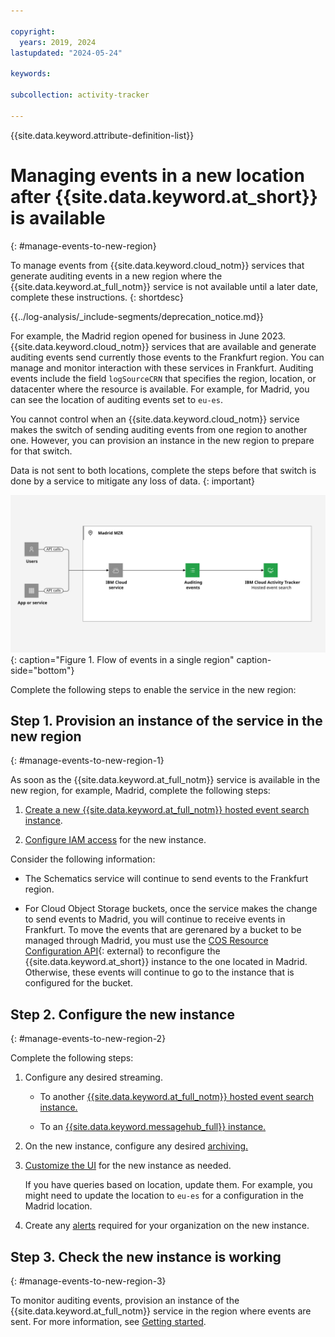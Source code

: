 ```yaml
---

copyright:
  years: 2019, 2024
lastupdated: "2024-05-24"

keywords:

subcollection: activity-tracker

---
```


{{site.data.keyword.attribute-definition-list}}


# Managing events in a new location after {{site.data.keyword.at_short}} is available
{: #manage-events-to-new-region}

To manage events from {{site.data.keyword.cloud_notm}} services that generate auditing events in a new region where the {{site.data.keyword.at_full_notm}} service is not available until a later date, complete these instructions.
{: shortdesc}


{{../log-analysis/_include-segments/deprecation_notice.md}}

For example, the Madrid region opened for business in June 2023. {{site.data.keyword.cloud_notm}} services that are available and generate auditing events send currently those events to the Frankfurt region. You can manage and monitor interaction with these services in Frankfurt. Auditing events include the field `logSourceCRN` that specifies the region, location, or datacenter where the resource is available. For example, for Madrid, you can see the location of auditing events set to `eu-es`.


You cannot control when an {{site.data.keyword.cloud_notm}} service makes the switch of sending auditing events from one region to another one. However, you can provision an instance in the new region to prepare for that switch.

Data is not sent to both locations, complete the steps before that switch is done by a service to mitigate any loss of data.
{: important}

![Flow of events in a single region](images/Activity-Tracker-Search-07-Madrid-MZR.svg "The {{site.data.keyword.at_full_notm}} service"){: caption="Figure 1. Flow of events in a single region" caption-side="bottom"}

Complete the following steps to enable the service in the new region:

## Step 1. Provision an instance of the service in the new region
{: #manage-events-to-new-region-1}

As soon as the {{site.data.keyword.at_full_notm}} service is available in the new region, for example, Madrid, complete the following steps:

1. [Create a new {{site.data.keyword.at_full_notm}} hosted event search instance](docs/activity-tracker?topic=activity-tracker-provision).

2. [Configure IAM access](/docs/activity-tracker?topic=activity-tracker-iam) for the new instance.


Consider the following information:

- The Schematics service will continue to send events to the Frankfurt region.

- For Cloud Object Storage buckets, once the service makes the change to send events to Madrid, you will continue to receive events in Frankfurt. To move the events that are gerenared by a bucket to be managed through Madrid, you must use the [COS Resource Configuration API](https://cloud.ibm.com/apidocs/cos/cos-configuration){: external} to reconfigure the {{site.data.keyword.at_short}} instance to the one located in Madrid. Otherwise, these events will continue to go to the instance that is configured for the bucket.

## Step 2. Configure the new instance
{: #manage-events-to-new-region-2}

Complete the following steps:

1. Configure any desired streaming.

   * To another [{{site.data.keyword.at_full_notm}} hosted event search instance.](/docs/activity-tracker?topic=activity-tracker-streaming-configure-l2l)

   * To an [{{site.data.keyword.messagehub_full}} instance.](/docs/activity-tracker?topic=activity-tracker-streaming-monitor)

2. On the new instance, configure any desired [archiving.](/docs/activity-tracker?topic=activity-tracker-archiving-ov)

3. [Customize the UI](/docs/activity-tracker?topic=activity-tracker-config) for the new instance as needed.

    If you have queries based on location, update them. For example, you might need to update the location to `eu-es` for a configuration in the Madrid location.

4. Create any [alerts](/docs/activity-tracker?topic=activity-tracker-alerts) required for your organization on the new instance.


## Step 3. Check the new instance is working
{: #manage-events-to-new-region-3}

To monitor auditing events, provision an instance of the {{site.data.keyword.at_full_notm}} service in the region where events are sent. For more information, see [Getting started](/docs/activity-tracker?topic=activity-tracker-getting-started).
